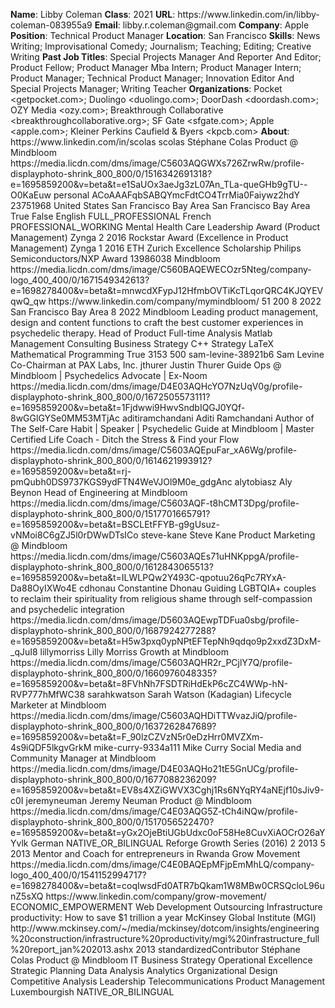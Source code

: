 **Name**: Libby Coleman
**Class**: 2021
**URL**: https://www\.linkedin\.com/in/libby\-coleman\-083955a9
**Email**: libby\.r\.coleman@gmail\.com
**Company**: Apple
**Position**: Technical Product Manager
**Location**: San Francisco
**Skills**: News Writing; Improvisational Comedy; Journalism; Teaching; Editing; Creative Writing
**Past Job Titles**: Special Projects Manager And Reporter And Editor; Product Fellow; Product Manager Mba Intern; Product Manager Intern; Product Manager; Technical Product Manager; Innovation Editor And Special Projects Manager; Writing Teacher
**Organizations**: Pocket <getpocket\.com>; Duolingo <duolingo\.com>; DoorDash <doordash\.com>; OZY Media <ozy\.com>; Breakthrough Collaborative <breakthroughcollaborative\.org>; SF Gate <sfgate\.com>; Apple <apple\.com>; Kleiner Perkins Caufield & Byers <kpcb\.com>
**About**: https://www\.linkedin\.com/in/scolas scolas Stéphane Colas Product @ Mindbloom https://media\.licdn\.com/dms/image/C5603AQGWXs726ZrwRw/profile\-displayphoto\-shrink\_800\_800/0/1516342691318?e=1695859200&v=beta&t=e1SaUOx3aeJg3zL07An\_TLa\-queGHb9gTU\-\-O0KaEuw personal ACoAAAFqbSABQYmcFdtCO4TrrMia0Faiywz2hdY 23751968 United States San Francisco Bay Area San Francisco Bay Area True False English FULL\_PROFESSIONAL French PROFESSIONAL\_WORKING Mental Health Care Leadership Award \(Product Management\) Zynga 2 2016 Rockstar Award \(Excellence in Product Management\) Zynga 1 2016 ETH Zurich Excellence Scholarship Philips Semiconductors/NXP Award 13986038 Mindbloom https://media\.licdn\.com/dms/image/C560BAQEWECOzr5Nteg/company\-logo\_400\_400/0/1671549342613?e=1698278400&v=beta&t=mnwcdXFypJ12HfmbOVTiKcTLqorQRC4KJQYEVqwQ\_qw https://www\.linkedin\.com/company/mymindbloom/ 51 200 8 2022 San Francisco Bay Area 8 2022 Mindbloom Leading product management, design and content functions to craft the best customer experiences in psychedelic therapy\. Head of Product Full\-time Analysis Matlab Management Consulting Business Strategy C\+\+ Strategy LaTeX Mathematical Programming True 3153 500 sam\-levine\-38921b6 Sam Levine Co\-Chairman at PAX Labs, Inc\. jthurer Justin Thurer Guide Ops @ Mindbloom | Psychedelics Advocate | Ex\-Noom https://media\.licdn\.com/dms/image/D4E03AQHcYO7NzUqV0g/profile\-displayphoto\-shrink\_800\_800/0/1672505573111?e=1695859200&v=beta&t=1Fjdwwi9HwvSndbIQGJ0YQf\-8wGGlGYSe0MM53MTjAc aditiramchandani Aditi Ramchandani Author of The Self\-Care Habit | Speaker | Psychedelic Guide at Mindbloom | Master Certified Life Coach \- Ditch the Stress & Find your Flow https://media\.licdn\.com/dms/image/C5603AQEpuFar\_xA6Wg/profile\-displayphoto\-shrink\_800\_800/0/1614621993912?e=1695859200&v=beta&t=rj\-pmQubh0DS9737KGS9ydFTN4WeVJOl9M0e\_gdgAnc alytobiasz Aly Beynon Head of Engineering at Mindbloom https://media\.licdn\.com/dms/image/C5603AQF\-t8hCMT3Dpg/profile\-displayphoto\-shrink\_800\_800/0/1517701665791?e=1695859200&v=beta&t=BSCLEtFFYB\-g9gUsuz\-vNMoi8C6gZJ5l0rDWwDTsICo steve\-kane Steve Kane Product Marketing @ Mindbloom https://media\.licdn\.com/dms/image/C5603AQEs71uHNKppgA/profile\-displayphoto\-shrink\_800\_800/0/1612843065513?e=1695859200&v=beta&t=ILWLPQw2Y493C\-qpotuu26qPc7RYxA\-Da88OyIXWo4E cdhonau Constantine Dhonau Guiding LGBTQIA\+ couples to reclaim their spirituality from religious shame through self\-compassion and psychedelic integration https://media\.licdn\.com/dms/image/D5603AQEwpTDFua0sbg/profile\-displayphoto\-shrink\_800\_800/0/1687924277288?e=1695859200&v=beta&t=H5w3pxq0ypNPtEFTepNh9qdqo9p2xxdZ3DxM\-\_qJuI8 lillymorriss Lilly Morriss Growth at Mindbloom https://media\.licdn\.com/dms/image/C5603AQHR2r\_PCjlY7Q/profile\-displayphoto\-shrink\_800\_800/0/1660976048335?e=1695859200&v=beta&t=8FVhNh7FSDTRiHdEkP6cZC4WWp\-hN\-RVP777hMfWC38 sarahkwatson Sarah Watson \(Kadagian\) Lifecycle Marketer at Mindbloom https://media\.licdn\.com/dms/image/C5603AQHDiTTWvazJiQ/profile\-displayphoto\-shrink\_800\_800/0/1637262847689?e=1695859200&v=beta&t=F\_90lzCZVzN5r0eDzHrr0MVZXm\-4s9iQDF5lkgvGrkM mike\-curry\-9334a111 Mike Curry Social Media and Community Manager at Mindbloom https://media\.licdn\.com/dms/image/D4E03AQHo21tE5GnUCg/profile\-displayphoto\-shrink\_800\_800/0/1677088236209?e=1695859200&v=beta&t=EV8s4XZiGWVX3Cghj1Rs6NYqRY4aNEjf10sJiv9\-c0I jeremyneuman Jeremy Neuman Product @ Mindbloom https://media\.licdn\.com/dms/image/C4E03AQG5Z\-tCh4iNQw/profile\-displayphoto\-shrink\_800\_800/0/1517056522470?e=1695859200&v=beta&t=yGx2OjeBtiUGbUdxc0oF58He8CuvXiAOCrO26aYYvlk German NATIVE\_OR\_BILINGUAL Reforge Growth Series \(2016\) 2 2013 5 2013 Mentor and Coach for entrepreneurs in Rwanda Grow Movement https://media\.licdn\.com/dms/image/C4E0BAQEpMFjpEmMhLQ/company\-logo\_400\_400/0/1541152994717?e=1698278400&v=beta&t=coqIwsdFd0ATR7bQkam1W8MBw0CRSQcloL96unZ5sXQ https://www\.linkedin\.com/company/grow\-movement/ ECONOMIC\_EMPOWERMENT Web Development Outsourcing Infrastructure productivity: How to save $1 trillion a year McKinsey Global Institute \(MGI\) http://www\.mckinsey\.com/~/media/mckinsey/dotcom/insights/engineering%20construction/infrastructure%20productivity/mgi%20infrastructure\_full%20report\_jan%202013\.ashx 2013 standardizedContributor Stéphane Colas Product @ Mindbloom IT Business Strategy Operational Excellence Strategic Planning Data Analysis Analytics Organizational Design Competitive Analysis Leadership Telecommunications Product Management Luxembourgish NATIVE\_OR\_BILINGUAL
